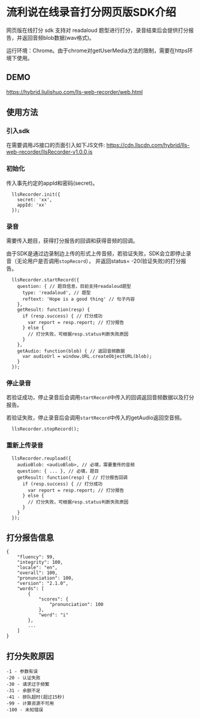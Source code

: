 # 流利说在线录音打分网页版SDK介绍
网页版在线打分 sdk 支持对 readaloud 题型进行打分，录音结束后会提供打分报告，并返回音频blob数据(wav格式)。

运行环境：Chrome。由于chrome对getUserMedia方法的限制，需要在https环境下使用。

## DEMO
https://hybrid.liulishuo.com/lls-web-recorder/web.html

## 使用方法
### 引入sdk
在需要调用JS接口的页面引入如下JS文件:  https://cdn.llscdn.com/hybrid/lls-web-recorder/llsRecorder-v1.0.0.js

### 初始化
传入事先约定的appId和密码(secret)。
```
  llsRecorder.init({
    secret: 'xx',
    appId: 'xx'
  });
```

### 录音
需要传入题目，获得打分报告的回调和获得音频的回调。

由于SDK是通过边录制边上传的形式上传音频，若验证失败，SDK会立即停止录音（无论用户是否调用`stopRecord`），
并返回status= -20(验证失败)的打分报告。

```
  llsRecorder.startRecord({
    question: { // 题目信息，目前支持readaloud题型
      type: 'readaloud', // 题型
      reftext: 'Hope is a good thing' // 句子内容
    },
    getResult: function(resp) {
      if (resp.success) { // 打分成功
        var report = resp.report; // 打分报告
      } else {
        // 打分失败，可根据resp.status判断失败原因
      }
    },
    getAudio: function(blob) { // 返回音频数据
      var audioUrl = window.URL.createObjectURL(blob);
    }
  });
```

### 停止录音
若验证成功，停止录音后会调用`startRecord`中传入的回调返回音频数据以及打分报告。

若验证失败，停止录音后会调用`startRecord`中传入的getAudio返回空音频。
```
  llsRecorder.stopRecord();
```

### 重新上传录音
```
  llsRecorder.reupload({
    audioBlob: <audioBlob>, // 必填，需要重传的音频
    question: { ... }, // 必填，题目
    getResult: function(resp) { // 打分报告回调
      if (resp.success) { // 打分成功
        var report = resp.report; // 打分报告
      } else {
        // 打分失败，可根据resp.status判断失败原因
      }
    }
  });
```

## 打分报告信息
```
{
    "fluency": 99,
    "integrity": 100,
    "locale": "en",
    "overall": 100,
    "pronunciation": 100,
    "version": "2.1.0",
    "words": [
        {
            "scores": {
                "pronunciation": 100
            },
            "word": "i"
        },
        ...
    ]
}
```

## 打分失败原因
```
-1 - 参数有误
-20 - 认证失败
-30 - 请求过于频繁
-31 - 余额不足
-41 - 排队超时(超过15秒)
-99 - 计算资源不可用
-100 - 未知错误
```

